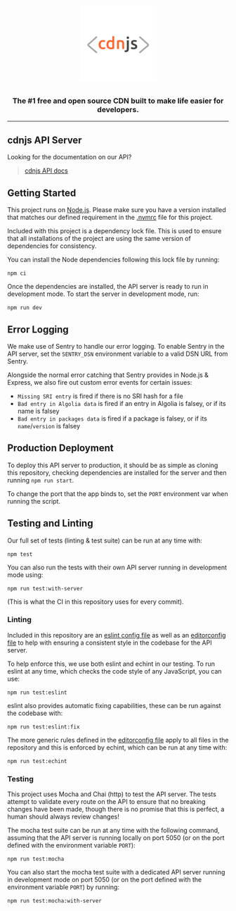 <h1 align="center">
    <a href="https://cdnjs.com"><img src="https://raw.githubusercontent.com/cdnjs/brand/master/logo/standard/dark-512.png" width="175px" alt="< cdnjs >"></a>
</h1>

<h3 align="center">The #1 free and open source CDN built to make life easier for developers.</h3>

---

## cdnjs API Server

Looking for the documentation on our API?

> [cdnjs API docs](https://cdnjs.com/api)

## Getting Started

This project runs on [Node.js](https://nodejs.org). Please make sure you have a version installed
that matches our defined requirement in the [.nvmrc](.nvmrc) file for this project.

Included with this project is a dependency lock file. This is used to ensure that all installations
of the project are using the same version of dependencies for consistency.

You can install the Node dependencies following this lock file by running:

```shell script
npm ci
```

Once the dependencies are installed, the API server is ready to run in development mode. To start the server in
development mode, run:

```shell script
npm run dev
```

## Error Logging

We make use of Sentry to handle our error logging. To enable Sentry in the API server, set the
`SENTRY_DSN` environment variable to a valid DSN URL from Sentry.

Alongside the normal error catching that Sentry provides in Node.js & Express, we also fire out
custom error events for certain issues:

- `Missing SRI entry` is fired if there is no SRI hash for a file
- `Bad entry in Algolia data` is fired if an entry in Algolia is falsey, or if its name is falsey
- `Bad entry in packages data` is fired if a package is falsey, or if its `name`/`version` is falsey

## Production Deployment

To deploy this API server to production, it should be as simple as cloning this repository, checking dependencies are
installed for the server and then running `npm run start`.

To change the port that the app binds to, set the `PORT` environment var when running the script.

## Testing and Linting

Our full set of tests (linting & test suite) can be run at any time with:

```shell script
npm test
```

You can also run the tests with their own API server running in development mode using:

```shell script
npm run test:with-server
```

(This is what the CI in this repository uses for every commit).

### Linting

Included in this repository are an [eslint config file](.eslintrc.js) as well as an
[editorconfig file](.editorconfig) to help with ensuring a consistent style in the codebase for the
API server.

To help enforce this, we use both eslint and echint in our testing. To run eslint at any time, which
checks the code style of any JavaScript, you can use:

```shell script
npm run test:eslint
```

eslint also provides automatic fixing capabilities, these can be run against the codebase with:

```shell script
npm run test:eslint:fix
```

The more generic rules defined in the [editorconfig file](.editorconfig) apply to all files in the
repository and this is enforced by echint, which can be run at any time with:

```shell script
npm run test:echint
```

### Testing

This project uses Mocha and Chai (http) to test the API server. The tests attempt to validate every
route on the API to ensure that no breaking changes have been made, though there is no promise that
this is perfect, a human should always review changes!

The mocha test suite can be run at any time with the following command, assuming that the API server
is running locally on port 5050 (or on the port defined with the environment variable `PORT`):

```shell script
npm run test:mocha
```

You can also start the mocha test suite with a dedicated API server running in development mode on
port 5050 (or on the port defined with the environment variable `PORT`) by running:

```shell script
npm run test:mocha:with-server
```
